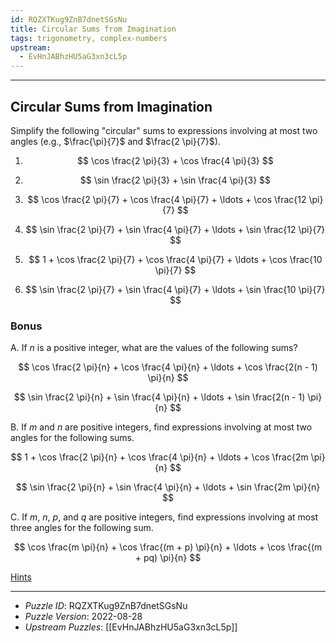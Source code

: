```yaml
---
id: RQZXTKug9ZnB7dnetSGsNu
title: Circular Sums from Imagination
tags: trigonometry, complex-numbers
upstream:
  - EvHnJABhzHU5aG3xn3cL5p
---
```


--------------------------------------------------------------------------------------------

## Circular Sums from Imagination

Simplify the following "circular" sums to expressions involving at most two angles
(e.g., $\frac{\pi}{7}$ and $\frac{2 \pi}{7}$).

1. $$
     \cos \frac{2 \pi}{3} + \cos \frac{4 \pi}{3}
   $$

2. $$
     \sin \frac{2 \pi}{3} + \sin \frac{4 \pi}{3}
   $$

3. $$
     \cos \frac{2 \pi}{7} + \cos \frac{4 \pi}{7} + \ldots + \cos \frac{12 \pi}{7}
   $$

4. $$
     \sin \frac{2 \pi}{7} + \sin \frac{4 \pi}{7} + \ldots + \sin \frac{12 \pi}{7}
   $$

5. $$
     1 + \cos \frac{2 \pi}{7} + \cos \frac{4 \pi}{7} + \ldots + \cos \frac{10 \pi}{7}
   $$

6. $$
     \sin \frac{2 \pi}{7} + \sin \frac{4 \pi}{7} + \ldots + \sin \frac{10 \pi}{7}
   $$

### Bonus

A. If $n$ is a positive integer, what are the values of the following sums?

   $$
     \cos \frac{2 \pi}{n} + \cos \frac{4 \pi}{n} + \ldots + \cos \frac{2(n - 1) \pi}{n}
   $$

   $$
     \sin \frac{2 \pi}{n} + \sin \frac{4 \pi}{n} + \ldots + \sin \frac{2(n - 1) \pi}{n}
   $$

B. If $m$ and $n$ are positive integers, find expressions involving at most two angles for
   the following sums.

   $$
     1 + \cos \frac{2 \pi}{n} + \cos \frac{4 \pi}{n} + \ldots + \cos \frac{2m \pi}{n}
   $$

   $$
     \sin \frac{2 \pi}{n} + \sin \frac{4 \pi}{n} + \ldots + \sin \frac{2m \pi}{n}
   $$

C. If $m$, $n$, $p$, and $q$ are positive integers, find expressions involving at most
   three angles for the following sum.

   $$
     \cos \frac{m \pi}{n} + \cos \frac{(m + p) \pi}{n} + \ldots
     + \cos \frac{(m + pq)  \pi}{n}
   $$

[Hints](RQZXTKug9ZnB7dnetSGsNu-hints.md)

--------------------------------------------------------------------------------------------

* _Puzzle ID_: RQZXTKug9ZnB7dnetSGsNu
* _Puzzle Version_: 2022-08-28
* _Upstream Puzzles_: [[EvHnJABhzHU5aG3xn3cL5p]]
